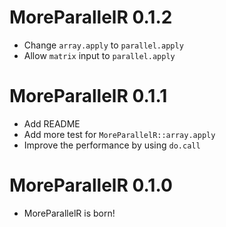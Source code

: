 # MoreParallelR 0.1.2

- Change `array.apply` to `parallel.apply`
- Allow `matrix` input to `parallel.apply`

# MoreParallelR 0.1.1

- Add README
- Add more test for `MoreParallelR::array.apply`
- Improve the performance by using `do.call`

# MoreParallelR 0.1.0

- MoreParallelR is born!
